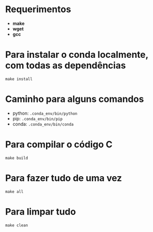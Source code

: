 # Requerimentos

- **make**
- **wget**
- **gcc**

# Para instalar o conda localmente, com todas as dependências

`make install`

# Caminho para alguns comandos

- python: `.conda_env/bin/python`
- pip: `.conda_env/bin/pip`
- conda: `.conda_env/bin/conda`

# Para compilar o código C

`make build`

# Para fazer tudo de uma vez

`make all`

# Para limpar tudo

`make clean`
